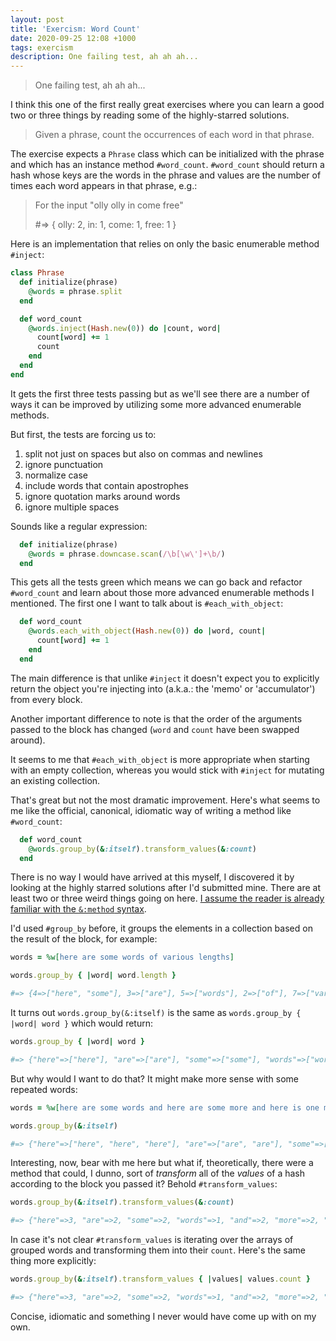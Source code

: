 ```yaml
---
layout: post
title: 'Exercism: Word Count'
date: 2020-09-25 12:08 +1000
tags: exercism
description: One failing test, ah ah ah...
---
```


>One failing test, ah ah ah...

I think this one of the first really great exercises where you can learn a good two or three things by reading some of the highly-starred solutions.

>Given a phrase, count the occurrences of each word in that phrase.

The exercise expects a `Phrase` class which can be initialized with the phrase and which has an instance method `#word_count`. `#word_count` should return a hash whose keys are the words in the phrase and values are the number of times each word appears in that phrase, e.g.:

>For the input "olly olly in come free"
>
>#=> { olly: 2,
>in: 1,
>come: 1,
>free: 1 }

Here is an implementation that relies on only the basic enumerable method `#inject`:

```ruby
class Phrase
  def initialize(phrase)
    @words = phrase.split
  end

  def word_count
    @words.inject(Hash.new(0)) do |count, word|
      count[word] += 1 
      count
    end
  end
end
```

It gets the first three tests passing but as we'll see there are a number of ways it can be improved by utilizing some more advanced enumerable methods.

But first, the tests are forcing us to:

1. split not just on spaces but also on commas and newlines 
1. ignore punctuation
1. normalize case
1. include words that contain apostrophes 
1. ignore quotation marks around words
1. ignore multiple spaces

Sounds like a regular expression:

```ruby
  def initialize(phrase)
    @words = phrase.downcase.scan(/\b[\w\']+\b/)
  end
```

This gets all the tests green which means we can go back and refactor `#word_count` and learn about those more advanced enumerable methods I mentioned. The first one I want to talk about is `#each_with_object`:

```ruby
  def word_count
    @words.each_with_object(Hash.new(0)) do |word, count|
      count[word] += 1 
    end
  end
```

The main difference is that unlike `#inject` it doesn't expect you to explicitly return the object you're injecting into (a.k.a.: the 'memo' or 'accumulator') from every block. 

Another important difference to note is that the order of the arguments passed to the block has changed (`word` and `count` have been swapped around).

It seems to me that `#each_with_object` is more appropriate when starting with an empty collection, whereas you would stick with `#inject` for mutating an existing collection.

That's great but not the most dramatic improvement. Here's what seems to me like the official, canonical, idiomatic way of writing a method like `#word_count`:

```ruby
  def word_count
    @words.group_by(&:itself).transform_values(&:count)
  end
```

There is no way I would have arrived at this myself, I discovered it by looking at the highly starred solutions after I'd submitted mine. There are at least two or three weird things going on here. [I assume the reader is already familiar with the `&:method` syntax](https://thoughtbot.com/blog/blocks-procs-and-enumerable).

I'd used `#group_by` before, it groups the elements in a collection based on the result of the block, for example:

```ruby
words = %w[here are some words of various lengths]

words.group_by { |word| word.length }

#=> {4=>["here", "some"], 3=>["are"], 5=>["words"], 2=>["of"], 7=>["various", "lengths"]}
```

It turns out `words.group_by(&:itself)` is the same as `words.group_by { |word| word }` which would return:

```ruby
words.group_by { |word| word }

#=> {"here"=>["here"], "are"=>["are"], "some"=>["some"], "words"=>["words"], "of"=>["of"], "various"=>["various"], "lengths"=>["lengths"]}
```

But why would I want to do that? It might make more sense with some repeated words:

```ruby
words = %w[here are some words and here are some more and here is one more word]

words.group_by(&:itself)

#=> {"here"=>["here", "here", "here"], "are"=>["are", "are"], "some"=>["some", "some"], "words"=>["words"], "and"=>["and", "and"], "more"=>["more", "more"], "is"=>["is"], "one"=>["one"], "word"=>["word"]}
```

Interesting, now, bear with me here but what if, theoretically, there were a method that could, I dunno, sort of *transform* all of the *values* of a hash according to the block you passed it?
Behold `#transform_values`:

```ruby
words.group_by(&:itself).transform_values(&:count)

#=> {"here"=>3, "are"=>2, "some"=>2, "words"=>1, "and"=>2, "more"=>2, "is"=>1, "one"=>1, "word"=>1}
```

In case it's not clear `#transform_values` is iterating over the arrays of grouped words and transforming them into their `count`. Here's the same thing more explicitly:

```ruby
words.group_by(&:itself).transform_values { |values| values.count }

#=> {"here"=>3, "are"=>2, "some"=>2, "words"=>1, "and"=>2, "more"=>2, "is"=>1, "one"=>1, "word"=>1}
```

Concise, idiomatic and something I never would have come up with on my own.
